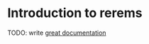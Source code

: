 # Introduction to rerems

TODO: write [great documentation](http://jacobian.org/writing/what-to-write/)
